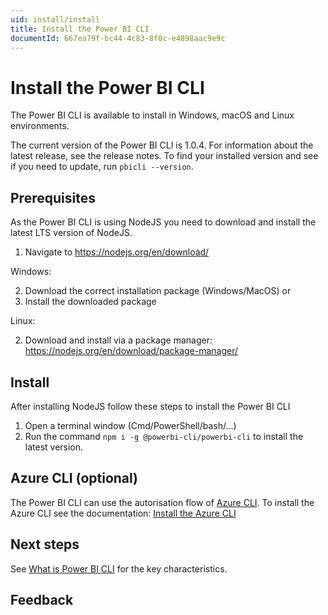 ```yaml
---
uid: install/install
title: Install the Power BI CLI
documentId: 667ea79f-bc44-4c83-8f0c-e4898aac9e9c
---
```


# Install the Power BI CLI

The Power BI CLI is available to install in Windows, macOS and Linux environments.

The current version of the Power BI CLI is 1.0.4. For information about the latest release, see the release notes. To find your installed version and see if you need to update, run `pbicli --version`.

## Prerequisites

As the Power BI CLI is using NodeJS you need to download and install the latest LTS version of NodeJS.

1. Navigate to https://nodejs.org/en/download/

Windows:

2. Download the correct installation package (Windows/MacOS) or
3. Install the downloaded package

Linux:

2. Download and install via a package manager: https://nodejs.org/en/download/package-manager/

## Install

After installing NodeJS follow these steps to install the Power BI CLI

1. Open a terminal window (Cmd/PowerShell/bash/...)
2. Run the command `npm i -g @powerbi-cli/powerbi-cli` to install the latest version.

## Azure CLI (optional)

The Power BI CLI can use the autorisation flow of [Azure CLI](https://docs.microsoft.com/en-us/cli/azure/what-is-azure-cli?view=azure-cli-latest&WT.mc_id=DP-MVP-5003419). To install the Azure CLI see the documentation: [Install the Azure CLI](https://docs.microsoft.com/en-us/cli/azure/install-azure-cli?view=azure-cli-latest&WT.mc_id=DP-MVP-5003419)

## Next steps

See [What is Power BI CLI](xref:overview/whatis) for the key characteristics.

## Feedback
